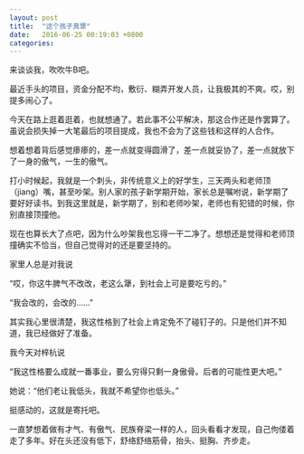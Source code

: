 ```yaml
---
layout: post
title:  "这个孩子真犟"
date:   2016-06-25 00:19:03 +0800
categories: 
---
```

来谈谈我，吹吹牛B吧。

最近手头的项目，资金分配不均，敷衍、糊弄开发人员，让我极其的不爽。哎，别提多闹心了。

今天在路上逛着逛着，也就想通了。若此事不公平解决，那这合作还是作罢算了。虽说会损失掉一大笔最后的项目提成，我也不会为了这些钱和这样的人合作。

想着想着背后感觉瘆瘆的，差一点就变得圆滑了，差一点就妥协了，差一点就放下了一身的傲气，一生的傲气。

打小时候起，我就是一个刺头，非传统意义上的好学生，三天两头和老师顶（jiang）嘴，甚至吵架。别人家的孩子新学期开始，家长总是嘱咐说，新学期了要好好读书。到我这里就是，新学期了，别和老师吵架，老师也有犯错的时候，你别直接顶撞他。

现在也算长大了点吧，因为什么吵架我也忘得一干二净了。想想还是觉得和老师顶撞确实不恰当，但自己觉得对的还是要坚持的。

家里人总是对我说

“哎，你这牛脾气不改改，老这么犟，到社会上可是要吃亏的。”

“我会改的，会改的……”

其实我心里很清楚，我这性格到了社会上肯定免不了碰钉子的。只是他们并不知道，我已经做好了准备。

我今天对梓杭说

“我这性格要么成就一番事业，要么穷得只剩一身傲骨。后者的可能性更大吧。”

她说：“他们老让我低头，我就不希望你也低头。”

挺感动的，这就是寄托吧。

一直梦想着做有才气、有傲气、民族脊梁一样的人，回头看看才发现，自己佝偻着走了多年。好在头还没有低下，舒络舒络筋骨，抬头、挺胸、齐步走。